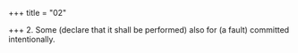 +++
title = "02"

+++
2. Some (declare that it shall be performed) also for (a fault) committed intentionally.
